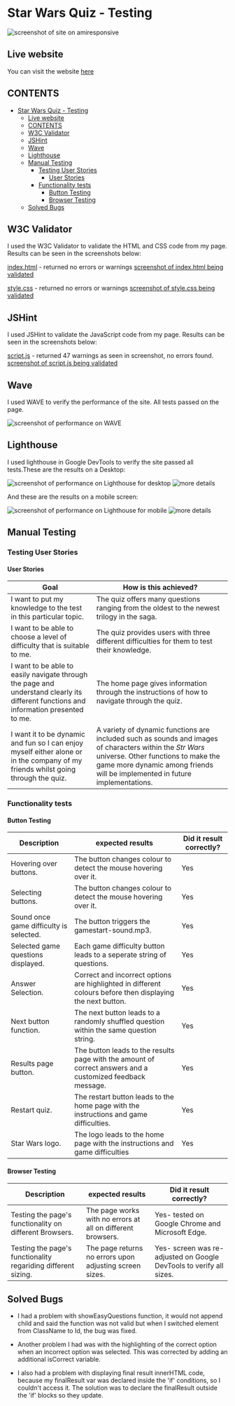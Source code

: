 # Star Wars Quiz - Testing

![screenshot of site on amiresponsive](documentation/amiresponsive-star-wars-quiz.png)

## Live website

You can visit the website [here](https://jonathandussot.github.io/star-wars-quiz/)

## CONTENTS

- [Star Wars Quiz - Testing](#star-wars-quiz---testing)
  - [Live website](#live-website)
  - [CONTENTS](#contents)
  - [W3C Validator](#w3c-validator)
  - [JSHint](#jshint)
  - [Wave](#wave)
  - [Lighthouse](#lighthouse)
  - [Manual Testing](#manual-testing)
    - [Testing User Stories](#testing-user-stories)
      - [User Stories](#user-stories)
    - [Functionality tests](#functionality-tests)
      - [Button Testing](#button-testing)
      - [Browser Testing](#browser-testing)
  - [Solved Bugs](#solved-bugs)

## W3C Validator

I used the W3C Validator to validate the HTML and CSS code from my page. Results can be seen in the screenshots below:

[index.html](index.html) - returned no errors or warnings
[screenshot of index.html being validated](documentation/sw-w3c-html.png)

[style.css](assets/css/style.css) - returned no errors or warnings
[screenshot of style.css being validated](documentation/sw-w3c-css.png)

## JSHint

I used JSHint to validate the JavaScript code from my page. Results can be seen in the screenshots below:

[script.js](assets/js/script.js) - returned 47 warnings as seen in screenshot, no errors found.
[screenshot of script.js being validated](documentation/sw-js-hint.png)

## Wave

I used WAVE to verify the performance of the site. All tests passed on the page.

![screenshot of performance on WAVE](documentation/sw-wave-screenshot.png)

## Lighthouse

I used lighthouse in Google DevTools to verify the site passed all tests.These are the results on a Desktop:

![screenshot of performance on Lighthouse for desktop](documentation/sw-lighthouse-1.png)
![more details](documentation/sw-lighthouse-2.png)

And these are the results on a mobile screen:

![screenshot of performance on Lighthouse for mobile](documentation/sw-lighthouse-mobile-1.png)
![more details](documentation/sw-lighthouse-mobile-2.png)

## Manual Testing

### Testing User Stories

#### User Stories

| Goal | How is this achieved? |
|---|---|
|I want to put my knowledge to the test in this particular topic.| The quiz offers many questions ranging from the oldest to the newest trilogy in the saga.|
|I want to be able to choose a level of difficulty that is suitable to me.| The quiz provides users with three different difficulties for them to test their knowledge. |
|I want to be able to easily navigate through the page and understand clearly its different functions and information presented to me.| The home page gives information through the instructions of how to navigate through the quiz.|
|I want it to be dynamic and fun so I can enjoy myself either alone or in the company of my friends whilst going through the quiz.| A variety of dynamic functions are included such as sounds and images of characters within the _Str Wars_ universe. Other functions to make the game more dynamic among friends will be implemented in future implementations.|

### Functionality tests

#### Button Testing

| Description | expected results | Did it result correctly? |
|---|---|---|
|Hovering over buttons.| The button changes colour to detect the mouse hovering over it.| Yes |
|Selecting buttons.| The button changes colour to detect the mouse hovering over it.| Yes |
|Sound once game difficulty is selected.| The button triggers the gamestart-sound.mp3.| Yes |
|Selected game questions displayed.| Each game difficulty button leads to a seperate string of questions.| Yes |
|Answer Selection.| Correct and incorrect options are highlighted in different colours before then displaying the next button.| Yes |
|Next button function.| The next button leads to a randomly shuffled question within the same question string.| Yes |
|Results page button.| The button leads to the results page with the amount of correct answers and a customized feedback message.| Yes |
|Restart quiz.| The restart button leads to the home page with the instructions and game difficulties.| Yes |
|Star Wars logo.|  The logo leads to the home page with the instructions and game difficulties| Yes |

#### Browser Testing

| Description | expected results | Did it result correctly? |
|---|---|---|
|Testing the page's functionality on different Browsers.| The page works with no errors at all on different browsers.| Yes- tested on Google Chrome and Microsoft Edge. |
|Testing the page's functionality regariding different sizing.| The page returns no errors upon adjusting screen sizes.| Yes- screen was re-adjusted on Google DevTools to verify all sizes. |

## Solved Bugs

- I had a problem with showEasyQuestions function, it would not append child and said the function was not valid but when I switched element from ClassName to Id, the bug was fixed.

- Another problem I had was with the highlighting of the correct option when an incorrect option was selected. This was corrected by adding an additional isCorrect variable.

- I also had a problem with displaying final result innerHTML code, because my finalResult var was declared inside the 'if' conditions,
so I couldn't access it. The solution was to declare the finalResult outside the 'if' blocks so they update.
